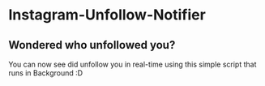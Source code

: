 # Instagram-Unfollow-Notifier
## Wondered who unfollowed you? 
You can now see did unfollow you in real-time using this simple script that runs in Background :D  